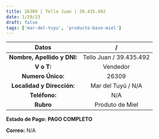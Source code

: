 ```yaml
---
title: 26309 | Tello Juan | 39.435.492
date: 1/29/23
draft: false
tags: ['mar-del-tuyu', 'producto-base-miel']
---
```


|          **Datos**          |            /            |
|:---------------------------:|:-----------------------:|
| **Nombre, Apellido y DNI:** | Tello Juan / 39.435.492 |
|          **V o T:**         |         Vendedor        |
|      **Numero Único:**      |          26309          |
|  **Localidad y Dirección:** |    Mar del Tuyú / N/A   |
|        **Teléfono:**        |           N/A           |
|          **Rubro**          |     Produto de Miel     |

**Estado de Pago:** **PAGO COMPLETO**

**Correo:** N/A
